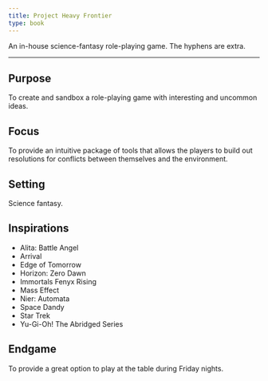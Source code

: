 ```yaml
---
title: Project Heavy Frontier
type: book
---
```


An in-house science-fantasy role-playing game. The hyphens are extra.

---

## Purpose

To create and sandbox a role-playing game with interesting and uncommon ideas.

## Focus

To provide an intuitive package of tools that allows the players to build out resolutions for conflicts between themselves and the environment.

## Setting

Science fantasy.

## Inspirations

- Alita: Battle Angel
- Arrival
- Edge of Tomorrow
- Horizon: Zero Dawn
- Immortals Fenyx Rising
- Mass Effect
- Nier: Automata
- Space Dandy
- Star Trek
- Yu-Gi-Oh! The Abridged Series

## Endgame

To provide a great option to play at the table during Friday nights.
